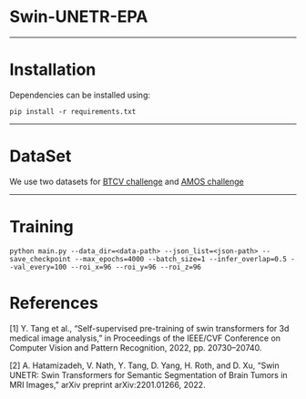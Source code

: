 # Swin-UNETR-EPA

<hr />

# Installation
Dependencies can be installed using:
```shell
pip install -r requirements.txt
```


<hr />

# DataSet
We use two datasets for [BTCV challenge](https://www.synapse.org/#!Synapse:syn3193805/wiki/89480) and [AMOS challenge](https://amos22.grand-challenge.org/)

<hr />

# Training
```shell
python main.py --data_dir=<data-path> --json_list=<json-path> --save_checkpoint --max_epochs=4000 --batch_size=1 --infer_overlap=0.5 --val_every=100 --roi_x=96 --roi_y=96 --roi_z=96
```



# References
[1] Y. Tang et al., “Self-supervised pre-training of swin transformers for 3d medical image analysis,” in Proceedings of the IEEE/CVF Conference on Computer Vision and Pattern Recognition, 2022, pp. 20730–20740.

[2]
A. Hatamizadeh, V. Nath, Y. Tang, D. Yang, H. Roth, and D. Xu, “Swin UNETR: Swin Transformers for Semantic Segmentation of Brain Tumors in MRI Images,” arXiv preprint arXiv:2201.01266, 2022.
